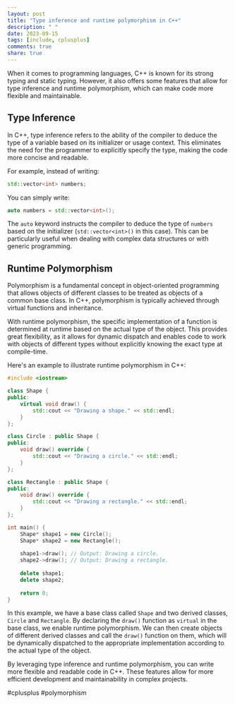 ```yaml
---
layout: post
title: "Type inference and runtime polymorphism in C++"
description: " "
date: 2023-09-15
tags: [include, cplusplus]
comments: true
share: true
---
```


When it comes to programming languages, C++ is known for its strong typing and static typing. However, it also offers some features that allow for type inference and runtime polymorphism, which can make code more flexible and maintainable.

## Type Inference

In C++, type inference refers to the ability of the compiler to deduce the type of a variable based on its initializer or usage context. This eliminates the need for the programmer to explicitly specify the type, making the code more concise and readable.

For example, instead of writing:

```cpp
std::vector<int> numbers;
```

You can simply write:

```cpp
auto numbers = std::vector<int>();
```

The `auto` keyword instructs the compiler to deduce the type of `numbers` based on the initializer (`std::vector<int>()` in this case). This can be particularly useful when dealing with complex data structures or with generic programming.

## Runtime Polymorphism

Polymorphism is a fundamental concept in object-oriented programming that allows objects of different classes to be treated as objects of a common base class. In C++, polymorphism is typically achieved through virtual functions and inheritance.

With runtime polymorphism, the specific implementation of a function is determined at runtime based on the actual type of the object. This provides great flexibility, as it allows for dynamic dispatch and enables code to work with objects of different types without explicitly knowing the exact type at compile-time.

Here's an example to illustrate runtime polymorphism in C++:

```cpp
#include <iostream>

class Shape {
public:
    virtual void draw() {
        std::cout << "Drawing a shape." << std::endl;
    }
};

class Circle : public Shape {
public:
    void draw() override {
        std::cout << "Drawing a circle." << std::endl;
    }
};

class Rectangle : public Shape {
public:
    void draw() override {
        std::cout << "Drawing a rectangle." << std::endl;
    }
};

int main() {
    Shape* shape1 = new Circle();
    Shape* shape2 = new Rectangle();
    
    shape1->draw(); // Output: Drawing a circle.
    shape2->draw(); // Output: Drawing a rectangle.
    
    delete shape1;
    delete shape2;
    
    return 0;
}
```

In this example, we have a base class called `Shape` and two derived classes, `Circle` and `Rectangle`. By declaring the `draw()` function as `virtual` in the base class, we enable runtime polymorphism. We can then create objects of different derived classes and call the `draw()` function on them, which will be dynamically dispatched to the appropriate implementation according to the actual type of the object.

By leveraging type inference and runtime polymorphism, you can write more flexible and readable code in C++. These features allow for more efficient development and maintainability in complex projects.

#cplusplus #polymorphism